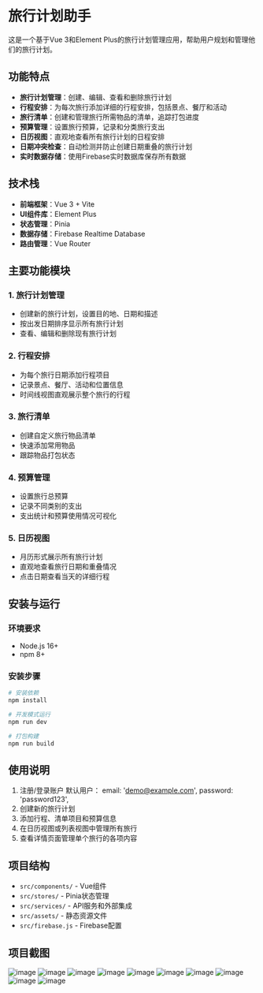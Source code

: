 # 旅行计划助手

这是一个基于Vue 3和Element Plus的旅行计划管理应用，帮助用户规划和管理他们的旅行计划。

## 功能特点

- **旅行计划管理**：创建、编辑、查看和删除旅行计划
- **行程安排**：为每次旅行添加详细的行程安排，包括景点、餐厅和活动
- **旅行清单**：创建和管理旅行所需物品的清单，追踪打包进度
- **预算管理**：设置旅行预算，记录和分类旅行支出
- **日历视图**：直观地查看所有旅行计划的日程安排
- **日期冲突检查**：自动检测并防止创建日期重叠的旅行计划
- **实时数据存储**：使用Firebase实时数据库保存所有数据

## 技术栈

- **前端框架**：Vue 3 + Vite
- **UI组件库**：Element Plus
- **状态管理**：Pinia
- **数据存储**：Firebase Realtime Database
- **路由管理**：Vue Router

## 主要功能模块

### 1. 旅行计划管理
- 创建新的旅行计划，设置目的地、日期和描述
- 按出发日期排序显示所有旅行计划
- 查看、编辑和删除现有旅行计划

### 2. 行程安排
- 为每个旅行日期添加行程项目
- 记录景点、餐厅、活动和位置信息
- 时间线视图直观展示整个旅行的行程

### 3. 旅行清单
- 创建自定义旅行物品清单
- 快速添加常用物品
- 跟踪物品打包状态

### 4. 预算管理
- 设置旅行总预算
- 记录不同类别的支出
- 支出统计和预算使用情况可视化

### 5. 日历视图
- 月历形式展示所有旅行计划
- 直观地查看旅行日期和重叠情况
- 点击日期查看当天的详细行程

## 安装与运行

### 环境要求
- Node.js 16+
- npm 8+

### 安装步骤

```sh
# 安装依赖
npm install

# 开发模式运行
npm run dev

# 打包构建
npm run build
```

## 使用说明

1. 注册/登录账户
  默认用户：
    email: 'demo@example.com',
    password: 'password123',
3. 创建新的旅行计划
4. 添加行程、清单项目和预算信息
5. 在日历视图或列表视图中管理所有旅行
6. 查看详情页面管理单个旅行的各项内容

## 项目结构

- `src/components/` - Vue组件
- `src/stores/` - Pinia状态管理
- `src/services/` - API服务和外部集成
- `src/assets/` - 静态资源文件
- `src/firebase.js` - Firebase配置

## 项目截图

![image](https://github.com/user-attachments/assets/7d9d849e-9f55-4584-9127-0c11876674e2)
![image](https://github.com/user-attachments/assets/afc2ee26-ce77-4987-9fc9-5318bb50d0ce)
![image](https://github.com/user-attachments/assets/c8309bbe-7afc-402e-b9b2-72670538995f)
![image](https://github.com/user-attachments/assets/a074d3a3-51c7-4cbb-8679-e46050cfaf30)
![image](https://github.com/user-attachments/assets/928a1aa0-fa71-4b25-8f9b-a399691ce789)
![image](https://github.com/user-attachments/assets/b723355e-1923-4412-8fcf-b4735e3f2165)
![image](https://github.com/user-attachments/assets/c0ac9536-9cf5-46e2-938e-e5d3a7f624a5)
![image](https://github.com/user-attachments/assets/ae757f33-ef25-4379-9000-69a3802d014d)
![image](https://github.com/user-attachments/assets/6e8a38f1-5b44-473d-addf-0ae235abaf2d)
![image](https://github.com/user-attachments/assets/73d0dd63-d26a-4c26-a9fc-67748dd9474a)






